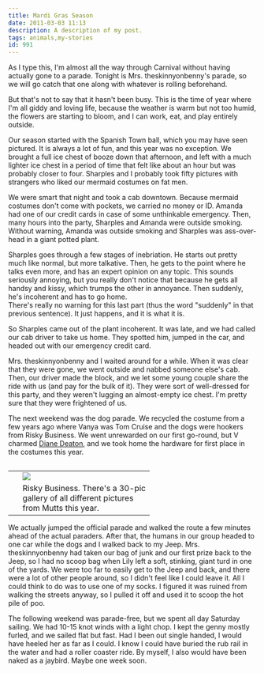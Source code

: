 ```yaml
---
title: Mardi Gras Season
date: 2011-03-03 11:13
description: A description of my post.
tags: animals,my-stories
id: 991
---
```

As I type this, I'm almost all the way through Carnival without having actually gone to a parade.  Tonight is Mrs. theskinnyonbenny's parade, so we will go catch that one along with whatever is rolling beforehand.

But that's not to say that it hasn't been busy.  This is the time of year where I'm all giddy and loving life, because the weather is warm but not too humid, the flowers are starting to bloom, and I can work, eat, and play entirely outside.

Our season started with the Spanish Town ball, which <a onclick="window.open('/pg3.php?spgmGal=070%20-%20Spanish%20Town%20Ball%202011','070SpanishTownBall2011','width=1024, height=768, toolbar=no, location = no, directories=no, menubar=no, resizable=yes, scrollbars=no');" >you may have seen pictured</a>.  It is always a lot of fun, and this year was no exception.  We brought a full ice chest of booze down that afternoon, and left with a much lighter ice chest in a period of time that felt like about an hour but was probably closer to four.  Sharples and I probably took fifty pictures with strangers who liked our mermaid costumes on fat men.

We were smart that night and took a cab downtown.  Because mermaid costumes don't come with pockets, we carried no money or ID.  Amanda had one of our credit cards in case of some unthinkable emergency.  Then, many hours into the party, Sharples and Amanda were outside smoking.  Without warning, Amanda was outside smoking and Sharples was ass-over-head in a giant potted plant.  

Sharples goes through a few stages of inebriation.  He starts out pretty much like normal, but more talkative.  Then, he gets to the point where he talks even more, and has an expert opinion on any topic.  This sounds seriously annoying, but you really don't notice that because he gets all handsy and kissy, which trumps the other in annoyance.  Then suddenly, he's incoherent and has to go home.  
There's really no warning for this last part (thus the word "suddenly" in that previous sentence).  It just happens, and it is what it is.

So Sharples came out of the plant incoherent.  It was late, and we had called our cab driver to take us home.  They spotted him, jumped in the car, and headed out with our emergency credit card.

Mrs. theskinnyonbenny and I waited around for a while.  When it was clear that they were gone, we went outside and nabbed someone else's cab.  Then, our driver made the block, and we let some young couple share the ride with us (and pay for the bulk of it).  They were sort of well-dressed for this party, and they weren't lugging an almost-empty ice chest.  I'm pretty sure that they were frightened of us.

The next weekend was the dog parade.  We recycled the costume from a few years ago where Vanya was Tom Cruise and the dogs were hookers from Risky Business.  We went unrewarded on our first go-round, but V charmed <a href="http://www.wafb.com/Global/story.asp?S=469746" target="_blank">Diane Deaton</a>, and we took home the hardware for first place in the costumes this year.

<table cellpadding="2" align="right"><tr><td width="5" rowspan="2"><spacer type="block" width="5" height="1"></td><td width="250" ><img src="/img/mutts2011.jpg"></td></tr><tr><td class="caption" width="250">Risky Business.  <a onclick="window.open('/pg3.php?spgmGal=071%20-%20Krewe%20of%20Mutts%202011','071KreweofMutts2011','width=1024, height=768, toolbar=no, location = no, directories=no, menubar=no, resizable=yes, scrollbars=no');" >There's a 30-pic gallery of all different pictures from Mutts this year.</a></td></tr></table>

We actually jumped the official parade and walked the route a few minutes ahead of the actual paraders.  After that, the humans in our group headed to one car while the dogs and I walked back to my Jeep.  Mrs. theskinnyonbenny had taken our bag of junk and our first prize back to the Jeep, so I had no scoop bag when Lily left a soft, stinking, giant turd in one of the yards.  We were too far to easily get to the Jeep and back, and there were a lot of other people around, so I didn't feel like I could leave it.  All I could think to do was to use one of my socks.  I figured it was ruined from walking the streets anyway, so I pulled it off and used it to scoop the hot pile of poo.

The following weekend was parade-free, but we spent all day Saturday sailing.  We had 10-15 knot winds with a light chop.  I kept the genny mostly furled, and we sailed flat but fast.  Had I been out single handed, I would have heeled her as far as I could.  I know I could have buried the rub rail in the water and had a roller coaster ride.  By myself, I also would have been naked as a jaybird.  Maybe one week soon.